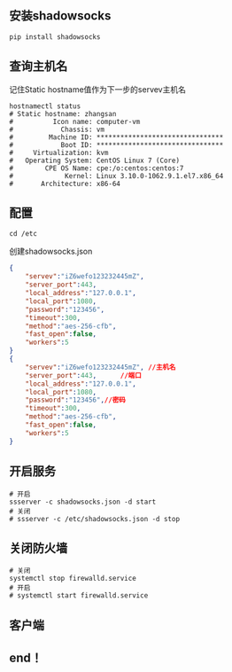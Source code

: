## 安装shadowsocks
```
pip install shadowsocks
```

## 查询主机名
记住Static hostname值作为下一步的servev主机名
```shell
hostnamectl status
# Static hostname: zhangsan
#          Icon name: computer-vm
#            Chassis: vm
#         Machine ID: ********************************
#            Boot ID: ********************************
#     Virtualization: kvm
#   Operating System: CentOS Linux 7 (Core)
#        CPE OS Name: cpe:/o:centos:centos:7
#             Kernel: Linux 3.10.0-1062.9.1.el7.x86_64
#       Architecture: x86-64
```

## 配置
```
cd /etc
```
创建shadowsocks.json
```json
{
	"servev":"iZ6wefo123232445mZ",
	"server_port":443,
	"local_address":"127.0.0.1", 
	"local_port":1080,
	"password":"123456",
	"timeout":300,
	"method":"aes-256-cfb",
	"fast_open":false,
	"workers":5
}
{
	"servev":"iZ6wefo123232445mZ", //主机名
	"server_port":443,      //端口
	"local_address":"127.0.0.1", 
	"local_port":1080,
	"password":"123456",//密码
	"timeout":300,
	"method":"aes-256-cfb",
	"fast_open":false,
	"workers":5
}
```

## 开启服务
```shell
# 开启
ssserver -c shadowsocks.json -d start
# 关闭
# ssserver -c /etc/shadowsocks.json -d stop
```

## 关闭防火墙
```shell
# 关闭
systemctl stop firewalld.service
# 开启
# systemctl start firewalld.service
```

## 客户端


## end！